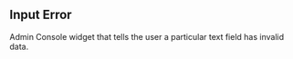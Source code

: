 Input Error
-----------
Admin Console widget that tells the user a particular text field has invalid
data.
